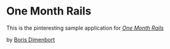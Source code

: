 # One Month Rails

This is the pinteresting sample application for
[*One Month Rails*](http://onemonthrails.com)

by [Boris Dimenbort](http://mattangriffel.com)